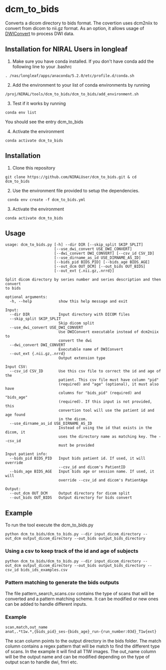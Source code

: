# dcm_to_bids

Converts a dicom directory to bids format. The covertion uses dcm2niix to convert from dicom to nii.gz format. As an option, it allows usage of [DWIConvert](https://github.com/BRAINSia/BRAINSTools) to process DWI data. 

## Installation for NIRAL Users in longleaf

1. Make sure you have conda installed. If you don't have conda add the following line to your .bashrc

```
. /nas/longleaf/apps/anaconda/5.2.0/etc/profile.d/conda.sh
```

2. Add the environment to your list of conda environments by running 

```
/proj/NIRAL/tools/dcm_to_bids/dcm_to_bids/add_environment.sh
```

3. Test if it works by running

```
conda env list
```

You should see the entry dcm_to_bids

4. Activate the environment

```
conda activate dcm_to_bids
```
   

## Installation

1. Clone this repository

```
git clone https://github.com/NIRALUser/dcm_to_bids.git & cd dcm_to_bids
```

2. Use the environment file provided to setup the dependencies. 

```
 conda env create -f dcm_to_bids.yml
```

3. Activate the environment

```
conda activate dcm_to_bids
```

## Usage

```
usage: dcm_to_bids.py [-h] --dir DIR [--skip_split SKIP_SPLIT]
                      [--use_dwi_convert USE_DWI_CONVERT]
                      [--dwi_convert DWI_CONVERT] [--csv_id CSV_ID]
                      [--use_dirname_as_id USE_DIRNAME_AS_ID]
                      [--bids_pid BIDS_PID] [--bids_age BIDS_AGE]
                      [--out_dcm OUT_DCM] [--out_bids OUT_BIDS]
                      [--out_ext {.nii.gz,.nrrd}]

Split dicom directory by series number and series description and then convert
to bids

optional arguments:
  -h, --help            show this help message and exit

Input:
  --dir DIR             Input directory with DICOM files
  --skip_split SKIP_SPLIT
                        Skip dicom split
  --use_dwi_convert USE_DWI_CONVERT
                        Use DWIConvert executable instead of dcm2niix to
                        convert the dwi
  --dwi_convert DWI_CONVERT
                        Executable name of DWIConvert
  --out_ext {.nii.gz,.nrrd}
                        Output extension type

Input CSV:
  --csv_id CSV_ID       Use this csv file to correct the id and age of the
                        patient. This csv file must have column "pid"
                        (required) and "age" (optional), it must also have
                        columns for "bids_pid" (required) and "bids_age"
                        (required). If this input is not provided, this
                        convertion tool will use the patient id and age found
                        in the dicom.
  --use_dirname_as_id USE_DIRNAME_AS_ID
                        Instead of using the id that exists in the dicom, it
                        uses the directory name as matching key. The --csv_id
                        must be provided

Input patient info:
  --bids_pid BIDS_PID   Input bids patient id. If used, it will override
                        --csv_id and dicom's PatientID
  --bids_age BIDS_AGE   Input bids age or session name. If used, it will
                        override --csv_id and dicom's PatientAge

Output:
  --out_dcm OUT_DCM     Output directory for dicom split
  --out_bids OUT_BIDS   Output directory for bids convert
```

## Example

To run the tool execute the dcm_to_bids.py
  
```
python dcm_to_bids/dcm_to_bids.py --dir input_dicom_directory --out_dcm output_dicom_directory --out_bids output_bids_directory
```

### Using a csv to keep track of the id and age of subjects

```
python dcm_to_bids/dcm_to_bids.py --dir input_dicom_directory --out_dcm output_dicom_directory --out_bids output_bids_directory --csv_id bids_ids_examples.csv
```

### Pattern matching to generate the bids outputs

The file pattern_search_scans.csv contains the type of scans that will be converted and a pattern matching scheme. 
It can be modified or new ones can be added to handle different inputs. 

### Example
```
scan,match,out_name
anat,.*t1w.*,{bids_pid}_ses-{bids_age}_run-{run_number:03d}_T1w{ext}
```

The scan column points to the output directory in the bids folder. The match column contains a regex pattern that will be match to find the different type of scans. In the example it will find all T1W images. The out_name column will be the output name and can be modified depending on the type of output scan to handle dwi, fmri etc. 

